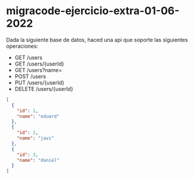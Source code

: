 # migracode-ejercicio-extra-01-06-2022

Dada la siguiente base de datos, haced una api que soporte las siguientes operaciones:

- GET /users
- GET /users/{userId}
- GET /users?name=<user-name>
- POST /users
- PUT /users/{userId}
- DELETE /users/{userId}

```json
[
  {
    "id": 1,
    "name": "eduard"
  },
  {
    "id": 2,
    "name": "javi"
  },
  {
    "id": 3,
    "name": "daniel"
  }
]
```
